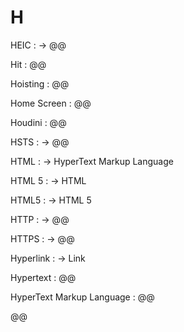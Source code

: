 # H

HEIC
: → @@

Hit
: @@

Hoisting
: @@

Home Screen
: @@

Houdini
: @@

HSTS
: → @@

HTML
: → HyperText Markup Language

HTML 5
: → HTML

HTML5
: → HTML 5

HTTP
: → @@

HTTPS
: → @@

Hyperlink
: → Link

Hypertext
: @@

HyperText Markup Language
: @@

@@